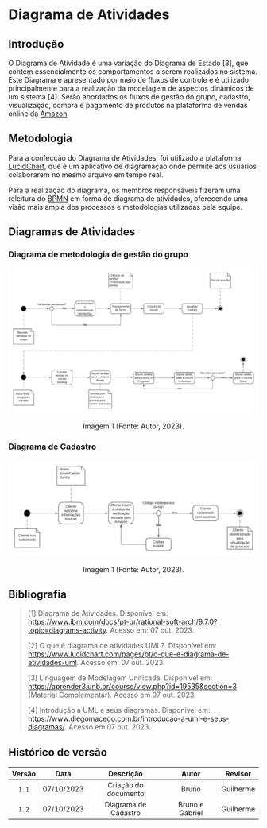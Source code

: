 # Diagrama de Atividades

## Introdução

O Diagrama de Atividade é uma variação do Diagrama de Estado [3], que contém essencialmente os comportamentos a serem realizados no sistema. Este Diagrama é apresentado por meio de fluxos de controle e é utilizado principalmente para a realização da modelagem de aspectos dinâmicos de um sistema [4]. Serão abordados os fluxos de gestão do grupo, cadastro, visualização, compra e pagamento de produtos na plataforma de vendas online da [Amazon](https://www.amazon.com.br).

## Metodologia

Para a confecção do Diagrama de Atividades, foi utilizado a plataforma [LucidChart](https://www.lucidchart.com/), que é um aplicativo de diagramação onde permite aos usuários colaborarem no mesmo arquivo em tempo real.

Para a realização do diagrama, os membros responsáveis fizeram uma releitura do [BPMN](../../Entregas/Um/BPMN.md) em forma de diagrama de atividades, oferecendo uma visão mais ampla dos processos e metodologias utilizadas pela equipe.

## Diagramas de Atividades

### Diagrama de metodologia de gestão do grupo
<center>
    <img src="assets/UML_Gestao.png"/>
    <p> Imagem 1 (Fonte: Autor, 2023).</a></p> 
</center>

### Diagrama de Cadastro
<center>
    <img src="assets/Atividade UML Cadastro.png"/>
    <p> Imagem 1 (Fonte: Autor, 2023).</a></p> 
</center>

## Bibliografia

> [1] Diagrama de Atividades. Disponível em: <https://www.ibm.com/docs/pt-br/rational-soft-arch/9.7.0?topic=diagrams-activity>. Acesso em: 07 out. 2023.
>
> [2] O que é diagrama de atividades UML?. Disponível em: <https://www.lucidchart.com/pages/pt/o-que-e-diagrama-de-atividades-uml>. Acesso em: 07 out. 2023.
>
> [3] Linguagem de Modelagem Unificada. Disponível em: <https://aprender3.unb.br/course/view.php?id=19535&section=3> (Material Complementar). Acesso em 07 out. 2023.
>
> [4] Introdução a UML e seus diagramas. Disponível em: <https://www.diegomacedo.com.br/introducao-a-uml-e-seus-diagramas/>. Acesso em 07 out. 2023.



## Histórico de versão

| Versão |    Data    |                Descrição                 |     Autor      |    Revisor    |
| :----: | :--------: | :--------------------------------------: | :------------: | :-----------: |
| `1.1`  | 07/10/2023 |           Criação do documento           |     Bruno      | Guilherme              |
| `1.2`  | 07/10/2023 |           Diagrama de Cadastro           | Bruno e Gabriel| Guilherme              | 